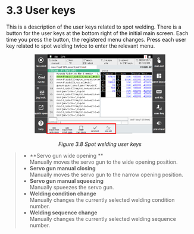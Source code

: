 # 3.3 User keys

This is a description of the user keys related to spot welding. There is a button for the user keys at the bottom right of the initial main screen. Each time you press the button, the registered menu changes. Press each user key related to spot welding twice to enter the relevant menu.


<p align="center">
 <img src="../_assets/image_33_eng.png" width="70%"></img>
 <em><p align="center">Figure 3.8 Spot welding user keys</p></em>
</p>


>*   **Servo gun wide opening **  
>    Manually moves the servo gun to the wide opening position.
>*   **Servo gun manual closing**  
>    Manually moves the servo gun to the narrow opening position.
>*   **Servo gun manual squeezing**  
>    Manually spueezes the servo gun. 
>*   **Welding condition change**  
>    Manually changes the currently selected welding condition number.
>*   **Welding sequence change**  
>    Manually changes the currently selected welding sequence number.
